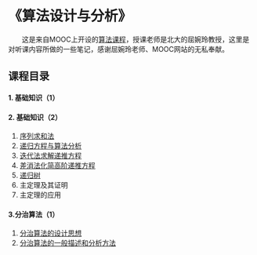 # 《算法设计与分析》

&emsp;&emsp;这是来自MOOC上开设的[算法课程](https://www.icourse163.org/course/PKU-1002525003
)，授课老师是北大的屈婉玲教授，这里是对听课内容所做的一些笔记，感谢屈婉玲老师、MOOC网站的无私奉献。

## 课程目录

#### 1. 基础知识（1）

#### 2. 基础知识（2）

1. [序列求和法](https://github.com/JessonKang/The-design-and-analysis-of-algorithm/blob/master/2.基础知识(2)/算法的数学基础.md
   )
2. [递归方程与算法分析](https://github.com/JessonKang/The-design-and-analysis-of-algorithm/blob/master/2.基础知识(2)/算法的数学基础.md
   )
3. [迭代法求解递推方程](https://github.com/JessonKang/The-design-and-analysis-of-algorithm/blob/master/2.%E5%9F%BA%E7%A1%80%E7%9F%A5%E8%AF%86(2)/3.%E8%BF%AD%E4%BB%A3%E6%B3%95%E6%B1%82%E8%A7%A3%E9%80%92%E6%8E%A8%E6%96%B9%E7%A8%8B.md)
4. [差消法化简高阶递推方程](https://github.com/JessonKang/The-design-and-analysis-of-algorithm/blob/master/2.%E5%9F%BA%E7%A1%80%E7%9F%A5%E8%AF%86(2)/4.%E5%B7%AE%E6%B6%88%E6%B3%95%E5%8C%96%E7%AE%80%E9%AB%98%E9%98%B6%E9%80%92%E6%8E%A8%E6%96%B9%E7%A8%8B.md)
5. [递归树](https://github.com/JessonKang/The-design-and-analysis-of-algorithm/blob/master/2.%E5%9F%BA%E7%A1%80%E7%9F%A5%E8%AF%86(2)/5.%E9%80%92%E5%BD%92%E6%A0%91.md)
6. 主定理及其证明
7. 主定理的应用

#### 3.分治算法（1）

1. [分治算法的设计思想](https://github.com/JessonKang/The-design-and-analysis-of-algorithm/blob/master/3.%E5%88%86%E6%B2%BB%E7%AE%97%E6%B3%95%EF%BC%881%EF%BC%89/1.%E5%88%86%E6%B2%BB%E7%AE%97%E6%B3%95%E7%9A%84%E8%AE%BE%E8%AE%A1%E6%80%9D%E6%83%B3.md)
2. [分治算法的一般描述和分析方法](https://github.com/JessonKang/The-design-and-analysis-of-algorithm/blob/master/3.%E5%88%86%E6%B2%BB%E7%AE%97%E6%B3%95%EF%BC%881%EF%BC%89/2.%E5%88%86%E6%B2%BB%E7%AE%97%E6%B3%95%E7%9A%84%E4%B8%80%E8%88%AC%E6%8F%8F%E8%BF%B0%E5%92%8C%E5%88%86%E6%9E%90%E6%96%B9%E6%B3%95.md)

